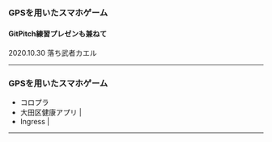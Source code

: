 ### GPSを用いたスマホゲーム
#### GitPitch練習プレゼンも兼ねて

2020.10.30 落ち武者カエル

---

### GPSを用いたスマホゲーム

- コロプラ
- 大田区健康アプリ |
- Ingress |

---
